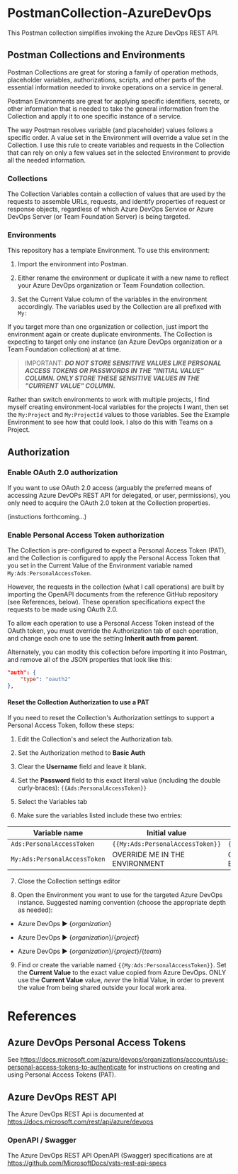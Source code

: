 PostmanCollection-AzureDevOps
=============================

This Postman collection simplifies invoking the Azure DevOps REST API.

Postman Collections and Environments
------------------------------------

Postman Collections are great for storing a family of operation methods, placeholder variables, authorizations, scripts, and other parts of the essential information needed to invoke operations on a service in general.

Postman Environments are great for applying specific identifiers, secrets, or other information that is needed to take the general information from the Collection and apply it to one specific instance of a service.

The way Postman resolves variable (and placeholder) values follows a specific order. A value set in the Environment will override a value set in the Collection. I use this rule to create variables and requests in the Collection that can rely on only a few values set in the selected Environment to provide all the needed information.

### Collections

The Collection Variables contain a collection of values that are used by the requests to assemble URLs, requests, and identify properties of request or response objects, regardless of which Azure DevOps Service or Azure DevOps Server (or Team Foundation Server) is being targeted.

### Environments

This repository has a template Environment. To use this environment:

1. Import the environment into Postman.

2. Either rename the environment or duplicate it with a new name to reflect your Azure DevOps organization or Team Foundation collection.

3. Set the Current Value column of the variables in the environment accordingly. The variables used by the Collection are all prefixed with `My:`

If you target more than one organization or collection, just import the environment again or create duplicate environments. The Collection is expecting to target only one instance (an Azure DevOps organization or a Team Foundation collection) at at time.

> IMPORTANT: ***DO NOT STORE SENSITIVE VALUES LIKE PERSONAL ACCESS TOKENS OR PASSWORDS IN THE \"INITIAL VALUE\" COLUMN. ONLY STORE THESE SENSITIVE VALUES IN THE \"CURRENT VALUE\" COLUMN.***

Rather than switch environments to work with multiple projects, I find myself creating environment-local variables for the projects I want, then set the `My:Project` and `My:ProjectId` values to those variables. See the Example Environment to see how that could look. I also do this with Teams on a Project.

Authorization
-------------

### Enable OAuth 2.0 authorization

If you want to use OAuth 2.0 access (arguably the preferred means of accessing Azure DevOPs REST API for delegated, or user, permissions), you only need to acquire the OAuth 2.0 token at the Collection properties.

(instuctions forthcoming...)

### Enable Personal Access Token authorization

The Collection is pre-configured to expect a Personal Access Token (PAT), and the Collection is configured to apply the Personal Access Token that you set in the Current Value of the Environment variable named `My:Ads:PersonalAccessToken`.

However, the requests in the collection (what I call operations) are built by importing the OpenAPI documents from the reference GitHub repository (see References, below). These operation specifications expect the requests to be made using OAuth 2.0.

To allow each operation to use a Personal Access Token instead of the OAuth token, you must override the Authorization tab of each operation, and change each one to use the setting **Inherit auth from parent**.

Alternately, you can modity this collection before importing it into Postman, and remove all of the JSON properties that look like this:

``` json
"auth": {
    "type": "oauth2"
},
```

#### Reset the Collection Authorization to use a PAT

If you need to reset the Collection's Authorization settings to support a Personal Access Token, follow these steps:

1. Edit the Collection's and select the Authorization tab.

2. Set the Authorization method to **Basic Auth**

3. Clear the **Username** field and leave it blank.

4. Set the **Password** field to this exact literal value (including the double curly-braces): `{{Ads:PersonalAccessToken}}`

5. Select the Variables tab

6. Make sure the variables listed include these two entries:

| Variable name                | Initial value                    | Current value                    |
| ---------------------------- | -------------------------------- | -------------------------------- |
| `Ads:PersonalAccessToken`    | `{{My:Ads:PersonalAccessToken}}` | `{{My:Ads:PersonalAccessToken}}` |
| `My:Ads:PersonalAccessToken` | OVERRIDE ME IN THE ENVIRONMENT   | OVERRIDE ME IN THE ENVIRONMENT   |

7. Close the Collection settings editor

8. Open the Environment you want to use for the targeted Azure DevOps instance. Suggested naming convention (choose the appropriate depth as needed):

* Azure DevOps ▶ {*organization*}

* Azure DevOps ▶ {*organization*}/{*project*}

* Azure DevOps ▶ {*organization*}/{*project*}/{*team*}

9.  Find or create the variable named `{{My:Ads:PersonalAccessToken}}`. Set the **Current Value** to the exact value copied from Azure DevOps. ONLY use the **Current Value** value, *never* the Initial Value, in order to prevent the value from being shared outside your local work area.

References
==========

Azure DevOps Personal Access Tokens
-----------------------------------

See https://docs.microsoft.com/azure/devops/organizations/accounts/use-personal-access-tokens-to-authenticate for instructions on creating and using Personal Access Tokens (PAT).

Azure DevOps REST API
---------------------

The Azure DevOps REST Api is documented at https://docs.microsoft.com/rest/api/azure/devops

### OpenAPI / Swagger

The Azure DevOps REST API OpenAPI (Swagger) specifications are at https://github.com/MicrosoftDocs/vsts-rest-api-specs

